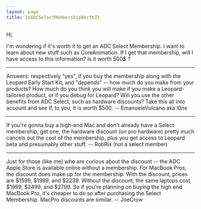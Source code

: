 ```yaml
---
layout: page
title: IsADCSelectMembershipWorthIt
---
```


Hi,

I'm wondering if it's worth it to get an ADC Select Membership. I want to learn about new stuff such as CoreAnimation. If I get that membership, will I have access to this information? Is it worth 500$ ?

----

Answers: respectively "yes", if you buy the membership along with the Leopard Early Start Kit, and "depends" -- how much do you make from your products? How much do you think you will make if you make a Leopard-tailored product, or if you debug for Leopard? Will you use the other benefits from ADC Select, such as hardware discounts? Take this all into account and see if, to you, it is worth $500. -- EmanueleVulcano aka l0ne

----

If you're gonna buy a high-end Mac and don't already have a Select membership, get one; the hardware discount (on pro hardware) pretty much cancels out the cost of the membership, plus you get access to Leopard beta and presumably other stuff. -- RobRix (not a select member)

----

Just for those (like me) who are curious about the discount -- the ADC Apple Store is available online without a membership.  For MacBook Pros, the discount does make up for the membership.  With the discount, prices are $1599, $1999, and $2239.  Without the discount, the same laptops cost $1999, $2499, and $2799.  So if you're planning on buying the high end MacBook Pro, it's cheaper to do so after purchasing the Select Membership.  MacPro discounts are similar. -- JoeCrow

